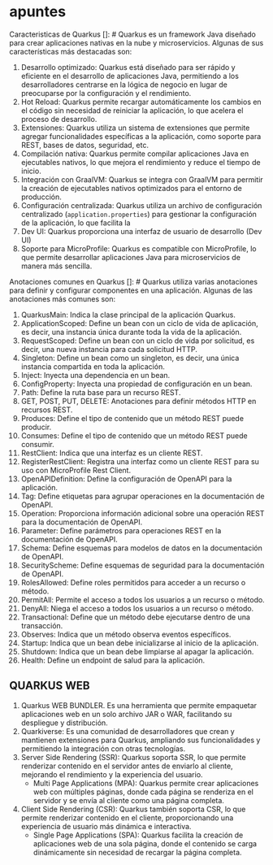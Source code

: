 # apuntes

Caracteristicas de Quarkus
[]: # Quarkus es un framework Java diseñado para crear aplicaciones nativas en la nube y microservicios. Algunas de sus
características más destacadas son:

1. Desarrollo optimizado: Quarkus está diseñado para ser rápido y eficiente en el desarrollo de aplicaciones Java,
   permitiendo a los desarrolladores centrarse en la lógica de negocio en lugar de
   preocuparse por la configuración y el rendimiento.
2. Hot Reload: Quarkus permite recargar automáticamente los cambios en el código sin necesidad de reiniciar la
   aplicación, lo que acelera el proceso de desarrollo.
3. Extensiones: Quarkus utiliza un sistema de extensiones que permite agregar funcionalidades específicas a la
   aplicación, como soporte para REST, bases de datos, seguridad, etc.
4. Compilación nativa: Quarkus permite compilar aplicaciones Java en ejecutables nativos, lo que mejora el rendimiento y
   reduce el tiempo de inicio.
5. Integración con GraalVM: Quarkus se integra con GraalVM para permitir la creación de ejecutables nativos optimizados
   para el entorno de producción.
6. Configuración centralizada: Quarkus utiliza un archivo de configuración centralizado (`application.properties`) para
   gestionar la configuración de la aplicación, lo que facilita la
7. Dev UI: Quarkus proporciona una interfaz de usuario de desarrollo (Dev UI)
8. Soporte para MicroProfile: Quarkus es compatible con MicroProfile, lo que permite desarrollar aplicaciones Java para
   microservicios de manera más sencilla.

Anotaciones comunes en Quarkus
[]: # Quarkus utiliza varias anotaciones para definir y configurar componentes en una aplicación. Algunas de las
anotaciones más comunes son:

1. QuarkusMain: Indica la clase principal de la aplicación Quarkus.
2. ApplicationScoped: Define un bean con un ciclo de vida de aplicación, es decir, una instancia única durante toda la
   vida de la aplicación.
3. RequestScoped: Define un bean con un ciclo de vida por solicitud, es decir, una nueva instancia para cada solicitud
   HTTP.
4. Singleton: Define un bean como un singleton, es decir, una única instancia compartida en toda la aplicación.
5. Inject: Inyecta una dependencia en un bean.
6. ConfigProperty: Inyecta una propiedad de configuración en un bean.
7. Path: Define la ruta base para un recurso REST.
8. GET, POST, PUT, DELETE: Anotaciones para definir métodos HTTP en recursos REST.
9. Produces: Define el tipo de contenido que un método REST puede producir.
10. Consumes: Define el tipo de contenido que un método REST puede consumir.
11. RestClient: Indica que una interfaz es un cliente REST.
12. RegisterRestClient: Registra una interfaz como un cliente REST para su uso con MicroProfile Rest Client.
13. OpenAPIDefinition: Define la configuración de OpenAPI para la aplicación.
14. Tag: Define etiquetas para agrupar operaciones en la documentación de OpenAPI.
15. Operation: Proporciona información adicional sobre una operación REST para la documentación de OpenAPI.
16. Parameter: Define parámetros para operaciones REST en la documentación de OpenAPI.
17. Schema: Define esquemas para modelos de datos en la documentación de OpenAPI.
18. SecurityScheme: Define esquemas de seguridad para la documentación de OpenAPI.
19. RolesAllowed: Define roles permitidos para acceder a un recurso o método.
20. PermitAll: Permite el acceso a todos los usuarios a un recurso o método.
21. DenyAll: Niega el acceso a todos los usuarios a un recurso o método.
22. Transactional: Define que un método debe ejecutarse dentro de una transacción.
23. Observes: Indica que un método observa eventos específicos.
24. Startup: Indica que un bean debe inicializarse al inicio de la aplicación.
25. Shutdown: Indica que un bean debe limpiarse al apagar la aplicación.
26. Health: Define un endpoint de salud para la aplicación.
## QUARKUS WEB
1. Quarkus WEB BUNDLER. Es una herramienta que permite empaquetar aplicaciones web en un solo archivo JAR o WAR,
   facilitando su despliegue y distribución.
2. Quarkiverse: Es una comunidad de desarrolladores que crean y mantienen extensiones para Quarkus, ampliando sus
   funcionalidades y permitiendo la integración con otras tecnologías.
3. Server Side Rendering (SSR): Quarkus soporta SSR, lo que permite renderizar contenido en el servidor antes de
   enviarlo al
   cliente, mejorando el rendimiento y la experiencia del usuario.
    - Multi Page Applications (MPA): Quarkus permite crear aplicaciones web con múltiples páginas, donde cada página se
      renderiza en el servidor y se envía al cliente como una página completa.
4. Client Side Rendering (CSR): Quarkus también soporta CSR, lo que permite renderizar contenido en el cliente,
   proporcionando
   una experiencia de usuario más dinámica e interactiva.
    - Single Page Applications (SPA): Quarkus facilita la creación de aplicaciones web de una sola página, donde el
      contenido
      se carga dinámicamente sin necesidad de recargar la página completa.
